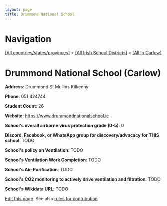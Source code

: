 ```yaml
---
layout: page
title: Drummond National School
---
```

# Navigation

[[All countries/states/provinces]](../../..) > [[All Irish School Districts]](../..) > [[All In Carlow]](..)

# Drummond National School (Carlow)

**Address**: Drummond St Mullins Kilkenny

**Phone**: 051 424744

**Student Count**: 26

**Website**: <https://www.drummondnationalschool.ie>

**School's overall airborne virus protection grade (0-5)**: 0

**Discord, Facebook, or WhatsApp group for discovery/advocacy for THIS school**: TODO

**School's policy on Ventilation**: TODO

**School's Ventilation Work Completion**: TODO

**School's Air-Purification**: TODO

**School's CO2 monitoring to actively drive ventilation and filtration**: TODO

**School's Wikidata URL**: TODO


[Edit this page](https://github.com/ventilate-schools/Ireland/edit/main/./Carlow/Drummond_National_School.md). See also [rules for contribution](../../../contribution-rules/)
